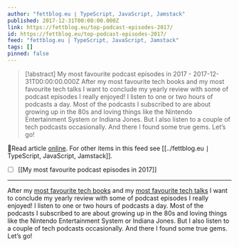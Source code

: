 ```yaml
---
author: "fettblog․eu ∣ TypeScript, JavaScript, Jamstack"
published: 2017-12-31T00:00:00.000Z
link: https://fettblog.eu/top-podcast-episodes-2017/
id: https://fettblog.eu/top-podcast-episodes-2017/
feed: "fettblog․eu ∣ TypeScript, JavaScript, Jamstack"
tags: []
pinned: false
---
```

> [!abstract] My most favourite podcast episodes in 2017 - 2017-12-31T00:00:00.000Z
> After my most favourite tech books and my most favourite tech talks I want to conclude my yearly review with some of podcast episodes I really enjoyed! I listen to one or two hours of podcasts a day. Most of the podcasts I subscribed to are about growing up in the 80s and loving things like the Nintendo Entertainment System or Indiana Jones. But I also listen to a couple of tech podcasts occasionally. And there I found some true gems. Let’s go!

🔗Read article [online](https://fettblog.eu/top-podcast-episodes-2017/). For other items in this feed see [[../fettblog․eu ∣ TypeScript, JavaScript, Jamstack]].

- [ ] [[My most favourite podcast episodes in 2017]]
- - -
After my [most favourite tech books](/top-books-to-read-2017/) and my [most favourite tech talks](/top-talks-to-watch-2017/) I want to conclude my yearly review with some of podcast episodes I really enjoyed! I listen to one or two hours of podcasts a day. Most of the podcasts I subscribed to are about growing up in the 80s and loving things like the Nintendo Entertainment System or Indiana Jones. But I also listen to a couple of tech podcasts occasionally. And there I found some true gems. Let’s go!
